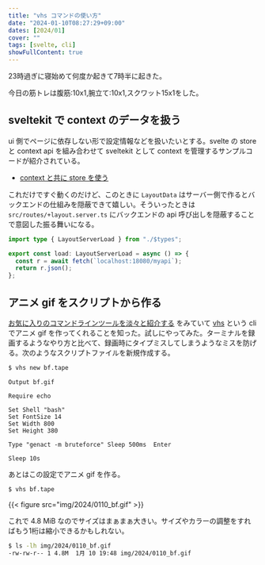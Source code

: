 ```yaml
---
title: "vhs コマンドの使い方"
date: "2024-01-10T08:27:29+09:00"
dates: [2024/01]
cover: ""
tags: [svelte, cli]
showFullContent: true
---
```


23時過ぎに寝始めて何度か起きて7時半に起きた。

今日の筋トレは腹筋:10x1,腕立て:10x1,スクワット15x1をした。

## sveltekit で context のデータを扱う

ui 側でページに依存しない形で設定情報などを扱いたいとする。svelte の store と context api を組み合わせて sveltekit として context を管理するサンプルコードが紹介されている。

* [context と共に store を使う](https://kit.svelte.jp/docs/state-management#using-stores-with-context)

これだけですぐ動くのだけど、このときに `LayoutData` はサーバー側で作るとバックエンドの仕組みを隠蔽できて嬉しい。そういったときは `src/routes/+layout.server.ts` にバックエンドの api 呼び出しを隠蔽することで意図した振る舞いになる。

```typescript
import type { LayoutServerLoad } from "./$types";

export const load: LayoutServerLoad = async () => {
  const r = await fetch(`localhost:18080/myapi`);
  return r.json();
};
```

## アニメ gif をスクリプトから作る

[お気に入りのコマンドラインツールを淡々と紹介する](https://zenn.dev/kou_pg_0131/articles/favorite-cli-tools) をみていて [vhs](https://github.com/charmbracelet/vhs) という cli でアニメ gif を作ってくれることを知った。試しにやってみた。ターミナルを録画するようなやり方と比べて、録画時にタイプミスしてしまうようなミスを防げる。次のようなスクリプトファイルを新規作成する。

```bash
$ vhs new bf.tape 
```

```
Output bf.gif

Require echo

Set Shell "bash"
Set FontSize 14
Set Width 800
Set Height 380

Type "genact -m bruteforce" Sleep 500ms  Enter

Sleep 10s
```

あとはこの設定でアニメ gif を作る。

```bash
$ vhs bf.tape 
```

{{< figure src="img/2024/0110_bf.gif" >}}

これで 4.8 MiB なのでサイズはまぁまぁ大きい。サイズやカラーの調整をすればもう1桁は縮小できるかもしれない。

```bash
$ ls -lh img/2024/0110_bf.gif 
-rw-rw-r-- 1 4.8M  1月 10 19:48 img/2024/0110_bf.gif
```
